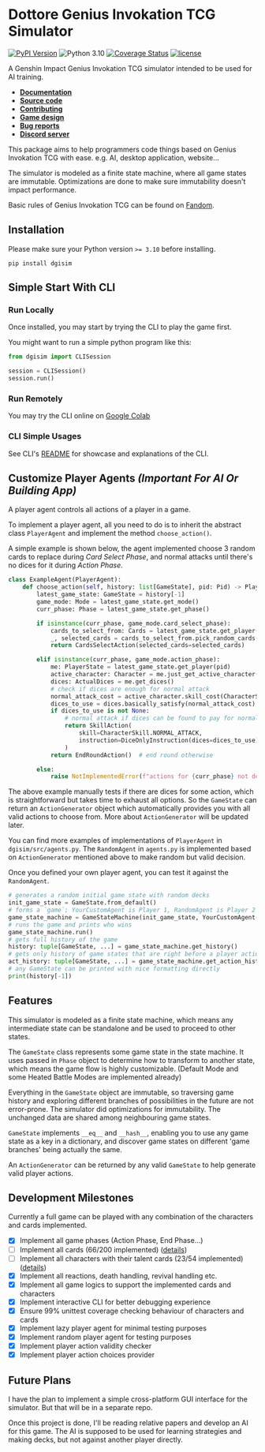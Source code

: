 # Dottore Genius Invokation TCG Simulator

[![PyPI Version](https://img.shields.io/pypi/v/dgisim.svg)](https://pypi.org/project/dgisim/)
![Python 3.10](https://img.shields.io/badge/python->=3.10-blue.svg)
[![Coverage Status](https://coveralls.io/repos/github/Jarvis-Yu/Dottore-Genius-Invokation-TCG-Simulator/badge.svg?branch=master)](https://coveralls.io/github/Jarvis-Yu/Dottore-Genius-Invokation-TCG-Simulator?branch=master)
[![license](https://img.shields.io/github/license/Jarvis-Yu/Dottore-Genius-Invokation-TCG-Simulator)](https://github.com/Jarvis-Yu/Dottore-Genius-Invokation-TCG-Simulator/blob/master/LICENSE)

A Genshin Impact Genius Invokation TCG simulator intended to be used for AI training.

- [**Documentation**](https://github.com/Jarvis-Yu/Dottore-Genius-Invokation-TCG-Simulator/wiki/v0.3.dev0-Documentation)
- [**Source code**](https://github.com/Jarvis-Yu/Dottore-Genius-Invokation-TCG-Simulator)
- [**Contributing**](https://github.com/Jarvis-Yu/Dottore-Genius-Invokation-TCG-Simulator/blob/master/docs/dev_readme.md)
- [**Game design**](https://github.com/Jarvis-Yu/Dottore-Genius-Invokation-TCG-Simulator/blob/master/docs/state_machine_design.md)
- [**Bug reports**](https://github.com/Jarvis-Yu/Dottore-Genius-Invokation-TCG-Simulator/issues)
- [**Discord server**](https://discord.gg/arammB6BEY)

This package aims to help programmers code things based on Genius Invokation
TCG with ease. e.g. AI, desktop application, website...

The simulator is modeled as a finite state machine, where all game states are immutable.
Optimizations are done to make sure immutability doesn't impact performance.

Basic rules of Genius Invokation TCG can be found on [Fandom](https://genshin-impact.fandom.com/wiki/Genius_Invokation_TCG).

## Installation

Please make sure your Python version `>= 3.10` before installing.

```
pip install dgisim
```

## Simple Start With CLI

### Run Locally

Once installed, you may start by trying the CLI to play the game first.

You might want to run a simple python program like this:

```py
from dgisim import CLISession

session = CLISession()
session.run()
```

### Run Remotely

You may try the CLI online on [Google Colab](https://colab.research.google.com/drive/1h6ckw4LQ2jMEnZAs9QQo6tHjCwWnR8KD?usp=sharing)

### CLI Simple Usages

See CLI's [README](https://github.com/Jarvis-Yu/Dottore-Genius-Invokation-TCG-Simulator/blob/master/docs/cli_readme.md)
for showcase and explanations of the CLI.

## Customize Player Agents _(Important For AI Or Building App)_

A player agent controls all actions of a player in a game.

To implement a player agent, all you need to do is to inherit the abstract class
`PlayerAgent` and implement the method `choose_action()`.

A simple example is shown below, the agent implemented choose 3 random cards to
replace during _Card Select Phase_, and normal attacks until there's no dices
for it during _Action Phase_.

```py
class ExampleAgent(PlayerAgent):
    def choose_action(self, history: list[GameState], pid: Pid) -> PlayerAction:
        latest_game_state: GameState = history[-1]
        game_mode: Mode = latest_game_state.get_mode()
        curr_phase: Phase = latest_game_state.get_phase()

        if isinstance(curr_phase, game_mode.card_select_phase):
            cards_to_select_from: Cards = latest_game_state.get_player(pid).get_hand_cards()
            _, selected_cards = cards_to_select_from.pick_random_cards(num=3)
            return CardsSelectAction(selected_cards=selected_cards)

        elif isinstance(curr_phase, game_mode.action_phase):
            me: PlayerState = latest_game_state.get_player(pid)
            active_character: Character = me.just_get_active_character()
            dices: ActualDices = me.get_dices()
            # check if dices are enough for normal attack
            normal_attack_cost = active_character.skill_cost(CharacterSkill.NORMAL_ATTACK)
            dices_to_use = dices.basically_satisfy(normal_attack_cost)
            if dices_to_use is not None:
                # normal attack if dices can be found to pay for normal attack
                return SkillAction(
                    skill=CharacterSkill.NORMAL_ATTACK,
                    instruction=DiceOnlyInstruction(dices=dices_to_use),
                )
            return EndRoundAction()  # end round otherwise

        else:
            raise NotImplementedError(f"actions for {curr_phase} not defined yet")
```

The above example manually tests if there are dices for some action, which is
straightforward but takes time to exhaust all options.
So the `GameState` can return an `ActionGenerator` object which automatically
provides you with all valid actions to choose from.
More about `ActionGenerator` will be updated later.

You can find more examples of implementations of `PlayerAgent` in `dgisim/src/agents.py`.
The `RandomAgent` in `agents.py` is implemented based on `ActionGenerator` mentioned above
to make random but valid decision.

Once you defined your own player agent, you can test it against the `RandomAgent`.

```py
# generates a random initial game state with random decks
init_game_state = GameState.from_default()
# forms a `game`; YourCustomAgent is Player 1, RandomAgent is Player 2
game_state_machine = GameStateMachine(init_game_state, YourCustomAgent(), RandomAgent())
# runs the game and prints who wins
game_state_machine.run()
# gets full history of the game
history: tuple[GameState, ...] = game_state_machine.get_history()
# gets only history of game states that are right before a player action
act_history: tuple[GameState, ...] = game_state_machine.get_action_history()
# any GameState can be printed with nice formatting directly
print(history[-1])
```

## Features

This simulator is modeled as a finite state machine, which means any intermediate state can be
standalone and be used to proceed to other states.

The `GameState` class represents some game state in the state machine. It uses passed in
`Phase` object to determine how to transform to another state, which means the game flow is
highly customizable. (Default Mode and some Heated Battle Modes are implemented already)

Everything in the `GameState` object are immutable, so traversing game history
and exploring different branches of possibilities in the future are not error-prone.
The simulator did optimizations for immutability.
The unchanged data are shared among neighbouring game states.

`GameState` implements `__eq__` and `__hash__`, enabling you to use any game state as a key in a
dictionary, and discover game states on different 'game branches' being actually the same.

An `ActionGenerator` can be returned by any valid `GameState` to help
generate valid player actions.

## Development Milestones

Currently a full game can be played with any combination of the characters and cards implemented.

- [x] Implement all game phases (Action Phase, End Phase...)
- [ ] Implement all cards (66/200 implemented) ([details](https://github.com/Jarvis-Yu/Dottore-Genius-Invokation-TCG-Simulator/blob/master/docs/progress.md))
- [ ] Implement all characters with their talent cards (23/54 implemented) ([details](https://github.com/Jarvis-Yu/Dottore-Genius-Invokation-TCG-Simulator/blob/master/docs/progress.md))
- [x] Implement all reactions, death handling, revival handling etc.
- [x] Implement all game logics to support the implemented cards and characters
- [x] Implement interactive CLI for better debugging experience
- [x] Ensure 99% unittest coverage checking behaviour of characters and cards
- [x] Implement lazy player agent for minimal testing purposes
- [x] Implement random player agent for testing purposes
- [x] Implement player action validity checker
- [x] Implement player action choices provider

## Future Plans

I have the plan to implement a simple cross-platform GUI interface for the simulator.
But that will be in a separate repo.

Once this project is done, I'll be reading relative papers and develop an AI for this game.
The AI is supposed to be used for learning strategies and making decks,
but not against another player directly.

